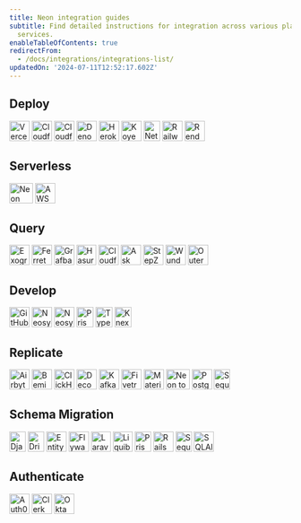 ```yaml
---
title: Neon integration guides
subtitle: Find detailed instructions for integration across various platforms and
  services.
enableTableOfContents: true
redirectFrom:
  - /docs/integrations/integrations-list/
updatedOn: '2024-07-11T12:52:17.602Z'
---
```


## Deploy

<TechnologyNavigation open>

<img src="/images/technology-logos/vercel-logo.svg" width="36" height="36" alt="Vercel" href="/docs/guides/vercel" title="Connect with the Neon Vercel Integration" />

<img src="/images/technology-logos/cloudflare-logo.svg" width="36" height="36" alt="Cloudflare Pages" href="/docs/guides/cloudflare-pages" title="Use Neon with Cloudflare Pages" />

<img src="/images/technology-logos/cloudflare-logo.svg" width="36" height="36" alt="Cloudflare Workers" href="/docs/guides/cloudflare-workers" title="Use Neon with Cloudflare Workers" />

<img src="/images/technology-logos/deno-logo.svg" width="36" height="36" alt="Deno Deploy" href="/docs/guides/deno" title="Use Neon with Deno Deploy" />

<img src="/images/technology-logos/heroku-logo.svg" width="36" height="36" alt="Heroku" href="/docs/guides/heroku" title="Deploy Your App with Neon Postgres on Heroku" />

<img src="/images/technology-logos/koyeb-logo.svg" width="36" height="36" alt="Koyeb" href="/docs/guides/koyeb" title="Use Neon with Koyeb" />

<img src="/images/technology-logos/netlify-logo.svg" width="29" height="36" alt="Netlify Functions" href="/docs/guides/netlify-functions" title="Connect a Neon Postgres database to your Netlify Functions application" />

<img src="/images/technology-logos/railway-logo.svg" width="36" height="36" alt="Railway" href="/docs/guides/railway" title="Use Neon Postgres with Railway" />

<img src="/images/technology-logos/render-logo.svg" width="36" height="36" alt="Render" href="/docs/guides/render" title="Use Neon Postgres with Render" />

</TechnologyNavigation>

## Serverless

<TechnologyNavigation open>

<img src="/images/technology-logos/neon-logo.svg"  width="42" height="36" alt="Neon" href="/docs/serverless/serverless-driver" title="Connect with the Neon serverless driver" />

<img src="/images/technology-logos/aws-lambda-logo.svg" width="36" height="36" alt="AWS Lambda" href="/docs/guides/aws-lambda" title="Connect from AWS Lambda to Neon" />

</TechnologyNavigation>

## Query

<TechnologyNavigation open>

<img src="/images/technology-logos/exograph-logo.svg" width="36" height="36" alt="Exograph" href="/docs/guides/exograph" title="Use Exograph with Neon" />

<img src="/images/technology-logos/ferret-logo.svg" width="36" height="36" alt="FerretDB" href="/docs/guides/ferretdb" title="Use FerretDB with Neon" />

<img src="/images/technology-logos/grafbase-logo.svg" width="36" height="36" alt="Grafbase" href="/docs/guides/grafbase" title="Use Grafbase Edge Resolvers with Neon" />

<img src="/images/technology-logos/hasura-logo.svg" width="35" height="36" alt="Hasura" href="/docs/guides/hasura" title="Connect from Hasura Cloud to Neon" />

<img src="/images/technology-logos/cloudflare-logo.svg" width="36" height="36" alt="Cloudflare Hyperdrive" href="/docs/guides/cloudflare-hyperdrive" title="Use Neon with Cloudflare Hyperdrive" />

<img src="/images/technology-logos/askyourdatabase-logo.svg" width="36" height="36" alt="Ask Your Database" href="/docs/guides/askyourdatabase" title="Chat with your Neon Postgres database with AskYourDatabase" />

<img src="/images/technology-logos/stepzen-logo.svg" width="36" height="36" alt="StepZen" href="/docs/guides/stepzen" title="Use StepZen with Neon" />

<img src="/images/technology-logos/wundergraph-logo.svg" width="36" height="36" alt="Wundergraph" href="/docs/guides/wundergraph" title="Use Wundergraph with Neon" />

<img src="/images/technology-logos/outerbase-logo.svg" width="36" height="36" alt="Outerbase" href="/docs/guides/outerbase" title="Connect Outerbase to Neon" />

</TechnologyNavigation>

## Develop

<TechnologyNavigation open>

<img src="/images/technology-logos/github-logo.svg" width="36" height="36" alt="GitHub integration" href="/docs/guides/neon-github-app" title="Use the Neon GitHub integration" />

<img src="/images/technology-logos/neosync-logo.svg" width="36" height="36" alt="Neosync" href="/docs/guides/neosync-anonymize" title="Anonymize data with Neosync" />

<img src="/images/technology-logos/neosync-logo.svg" width="36" height="36" alt="Neosync" href="/docs/guides/neosync-generate" title="Seed data with Neosync" />

<img src="/images/technology-logos/prisma-logo.svg" width="30" height="36" alt="Prisma" href="/docs/guides/prisma" title="Connect from Prisma to Neon" />

<img src="/images/technology-logos/typeorm-logo.svg" width="30" height="36" alt="TypeORM" href="/docs/guides/typeorm" title="Connect from TypeORM to Neon" />

<img src="/images/technology-logos/knex-logo.svg" width="30" height="36" alt="Knex" href="/docs/guides/knex" title="Connect from Knex to Neon" />

</TechnologyNavigation>

## Replicate

<TechnologyNavigation open>

<img src="/images/technology-logos/airbyte-logo.svg" width="36" height="36" alt="Airbyte" href="/docs/guides/logical-replication-airbyte" title="Replicate data from Neon with Airbyte" />

<img src="/images/technology-logos/bemi-logo.svg" width="36" height="36" alt="Bemi" href="/docs/guides/bemi" title="Create an automatic audit trail with Bemi" />

<img src="/images/technology-logos/clickhouse-logo.svg" width="36" height="36" alt="ClickHouse" href="/docs/guides/logical-replication-clickhouse" title="Replicate data from Neon to ClickHouse (DoubleCloud)" />

<img src="/images/technology-logos/decodable-logo.svg" width="36" height="36" alt="Decodable" href="/docs/guides/logical-replication-decodable" title="Replicate data from Neon with Decodable" />

<img src="/images/technology-logos/kafka-logo.svg" width="36" height="36" alt="Kafka" href="/docs/guides/logical-replication-kafka-confluent" title="Replicate data from Neon with Kafka (Confluent)" />

<img src="/images/technology-logos/fivetran-logo.svg" width="36" height="36" alt="Fivetran" href="/docs/guides/logical-replication-fivetran" title="Replicate data from Neon with Fivetran" />

<img src="/images/technology-logos/materialize-logo.svg" width="36" height="36" alt="Materialize" href="/docs/guides/logical-replication-materialize" title="Replicate data from Neon to Materialize" />

<img src="/images/technology-logos/neon-logo.svg"  width="42" height="36" alt="Neon to Neon" href="/docs/guides/logical-replication-neon-to-neon" title="Replicate data from one Neon project to another" />

<img src="/images/technology-logos/postgresql-logo.svg" width="36" height="36" alt="Postgres" href="/docs/guides/logical-replication-postgres" title="Replicate data from Neon to PostgreSQL" />

<img src="/images/technology-logos/sequin-logo.svg" width="29" height="36" alt="Sequin" href="/docs/guides/sequin" title="Sync data from APIs to Neon in real time" />

</TechnologyNavigation>

## Schema Migration

<TechnologyNavigation open>

<img src="/images/technology-logos/django-logo.svg" width="29" height="36" alt="Django" href="/docs/guides/django-migrations" title="Connect a Django application to Neon" />

<img src="/images/technology-logos/drizzle-logo.svg" width="29" height="36" alt="Drizzle" href="/docs/guides/drizzle-migrations" title="Schema migration with Neon Postgres and Drizzle ORM" />

<img src="/images/technology-logos/entity-logo.svg" width="36" height="36" alt="Entity Framework" href="/docs/guides/entity-migrations" title="Schema migration with Neon and Entity Framework" />

<img src="/images/technology-logos/flyway-logo.svg" width="36" height="36" alt="Flyway" href="/docs/guides/flyway" title="Use Flyway with Neon" />

<img src="/images/technology-logos/laravel-logo.svg" width="35" height="36" alt="Laravel" href="/docs/guides/laravel" title="Connect from Laravel to Neon" />

<img src="/images/technology-logos/liquibase-logo.svg" width="35" height="36" alt="Liquibase" href="/docs/guides/liquibase" title="Use Liquibase with Neon" />

<img src="/images/technology-logos/prisma-logo.svg" width="29" height="36" alt="Prisma" href="/docs/guides/prisma-migrations" title="Schema migration with Neon Postgres and Prisma ORM" />

<img src="/images/technology-logos/rails-logo.svg" width="36" height="36" alt="Rails" href="/docs/guides/rails-migrations" title="Connect a Rails application to Neon" />

<img src="/images/technology-logos/sequelize-logo.svg" width="29" height="36" alt="Sequelize" href="/docs/guides/sequelize" title="Schema migration with Neon Postgres and Sequelize" />

<img src="/images/technology-logos/sqlalchemy-logo.svg" width="36" height="36" alt="SQLAlchemy" href="/docs/guides/sqlalchemy" title="Connect an SQLAlchemy application to Neon" />

</TechnologyNavigation>

## Authenticate

<TechnologyNavigation open>

<img src="/images/technology-logos/auth0-logo.svg" width="36" height="36" alt="Auth0" href="/docs/guides/auth-auth0" title="Authenticate Neon Postgres application users with Auth0" />

<img src="/images/technology-logos/clerk-logo.svg" width="36" height="36" alt="Clerk" href="/docs/guides/auth-clerk" title="Authenticate Neon Postgres application users with Clerk" />

<img src="/images/technology-logos/okta-logo.svg" width="36" height="36" alt="Okta" href="/docs/guides/auth-okta" title="Authenticate Neon Postgres application users with Okta" />

</TechnologyNavigation>
